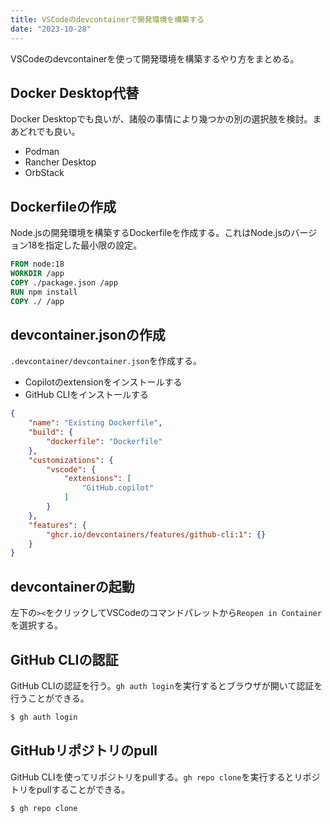 ```yaml
---
title: VSCodeのdevcontainerで開発環境を構築する
date: "2023-10-28"
---
```


VSCodeのdevcontainerを使って開発環境を構築するやり方をまとめる。

## Docker Desktop代替
Docker Desktopでも良いが、諸般の事情により幾つかの別の選択肢を検討。まあどれでも良い。
- Podman
- Rancher Desktop
- OrbStack

## Dockerfileの作成
Node.jsの開発環境を構築するDockerfileを作成する。これはNode.jsのバージョン18を指定した最小限の設定。

```dockerfile
FROM node:18
WORKDIR /app
COPY ./package.json /app
RUN npm install
COPY ./ /app
```

## devcontainer.jsonの作成
`.devcontainer/devcontainer.json`を作成する。
- Copilotのextensionをインストールする
- GitHub CLIをインストールする

```json:devcontainer.json
{
    "name": "Existing Dockerfile",
    "build": {
        "dockerfile": "Dockerfile"
    },
    "customizations": {
        "vscode": {
            "extensions": [
                "GitHub.copilot"
            ]
        }
    },
    "features": {
        "ghcr.io/devcontainers/features/github-cli:1": {}
    }
}
```

## devcontainerの起動
左下の`><`をクリックしてVSCodeのコマンドパレットから`Reopen in Container`を選択する。

## GitHub CLIの認証
GitHub CLIの認証を行う。`gh auth login`を実行するとブラウザが開いて認証を行うことができる。

```bash
$ gh auth login
```

## GitHubリポジトリのpull
GitHub CLIを使ってリポジトリをpullする。`gh repo clone`を実行するとリポジトリをpullすることができる。

```bash
$ gh repo clone
```
